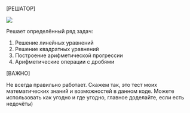 [РЕШАТОР]

<img src="https://img.shields.io/badge/Python-black?style=for-the-badge&logo=python&logoColor=white" />

Решает определённый ряд задач:
1. Решение линейных уравнений
2. Решение квадратных уравнений
3. Построение арифметической прогрессии
4. Арифметические операции с дробями


[ВАЖНО]

Не всегда правильно работает. Скажем так, это тест моих математических знаний и возможностей в данном коде.
Можете использовать как угодно и где угодно, главное доделайте, если есть недочёты)
